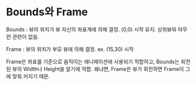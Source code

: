 # Bounds와 Frame

Bounds : 뷰의 위치가 뷰 자신의 좌표계에 의해 결정. (0,0) 시작 유지. 
상위뷰와 아무런 관련이 없음. 

Frame : 뷰의 위치가 부모 뷰에 의해 결정. ex. (15,30) 시작



Frame은 좌표를 기준으로 움직이는 애니메이션에 사용되기 적합하고,
Bounds는 회전된 뷰의 Width나 Height을 알기에 적합.
왜냐면, Frame은 뷰가 회전하면 Frame이 그에 맞춰 커지기 때문.

